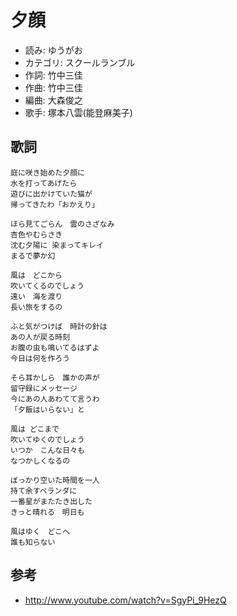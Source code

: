 夕顔
=====

- 読み: ゆうがお
- カテゴリ: スクールランブル
- 作詞: 竹中三佳
- 作曲: 竹中三佳
- 編曲: 大森俊之
- 歌手: 塚本八雲(能登麻美子)


歌詞
-----

    庭に咲き始めた夕顔に
    水を打ってあげたら
    遊びに出かけていた猫が
    帰ってきたわ「おかえり」

    ほら見てごらん　雲のさざなみ
    杏色やむらさき
    沈む夕陽に 染まってキレイ
    まるで夢か幻

    風は　どこから
    吹いてくるのでしょう
    遠い　海を渡り
    長い旅をするの

    ふと気がつけば　時計の針は
    あの人が戻る時刻
    お腹の虫も鳴いてるはずよ
    今日は何を作ろう

    そら耳かしら　誰かの声が
    留守録にメッセージ
    今にあの人あわてて言うわ
    「夕飯はいらない」と

    風は どこまで
    吹いてゆくのでしょう
    いつか　こんな日々も
    なつかしくなるの

    ぼっかり空いた時間を一人
    持て余すベランダに
    一番星がまたたき出した
    きっと晴れる　明日も

    風はゆく　どこへ
    誰も知らない 


参考
-----

- <http://www.youtube.com/watch?v=SgyPi_9HezQ>
